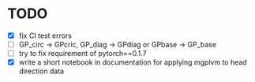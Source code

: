 # TODO

- [x] fix CI test errors
- [ ] GP_circ -> GPcric, GP_diag -> GPdiag or GPbase -> GP_base
- [ ] try to fix requirement of pytorch==0.1.7
- [x] write a short notebook in documentation for applying mgplvm to head direction data
